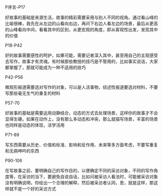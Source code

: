 
P序言-P17

好故事的基础是来源生活，故事的精彩需要采用与别人不同的视角。通过看山峰的比喻很棒，我先在从左边的山看向右边，再问下右边人看左边的场景，最后从更高的山峰看向中间，看看其中的区别，从更宏观的角度，即从客观性出发，发现其中的价值

P18-P42

好的故事需要感性的呵护，如果可能，需要记者深入其中，甚至用自己的主观感受去写作，故事才有灵魂。有时候那些教授的技巧是不管用的，比如事实说话，大家都掌握了，那就可能成为一种不适用的技巧

P42-P56

微观形报道需要选对写作的对象，可以是人活事物，综述性报道要选对材料，不要写那些毫无生气的重复的材料

P57-70

好故事的基础是需要运用动静结合，动态的方式去处理场景，这样你的故事才不会显得生硬。如果在动作上，没有那么多动态和冲突，那么就描写场景，丰富的场景也同样是动态的体现，活学活用

P71-89

写东西需要从历史、价值和标准、影响和反作用、未来等多方面考虑，不要写重复和无病呻吟的东西

P90-106

在写故事之前，要明确自己的写作目的，以便确定不同的采访对象，不同的写作角度等，在采访的当下，要避免自说自话，比如问被采访人看法时，可能被采访对象没有明确说明，你给出一个合理的解释，然后被采访者认同，恩，就是这样，那这样就不是一个好的采访方式